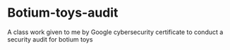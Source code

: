 # Botium-toys-audit
A class work given to me by Google cybersecurity certificate to conduct a security audit for botium toys
